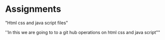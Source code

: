 # Assignments
"Html css and java script files"



''In this we are going to to a git hub operations on html css and java script""
